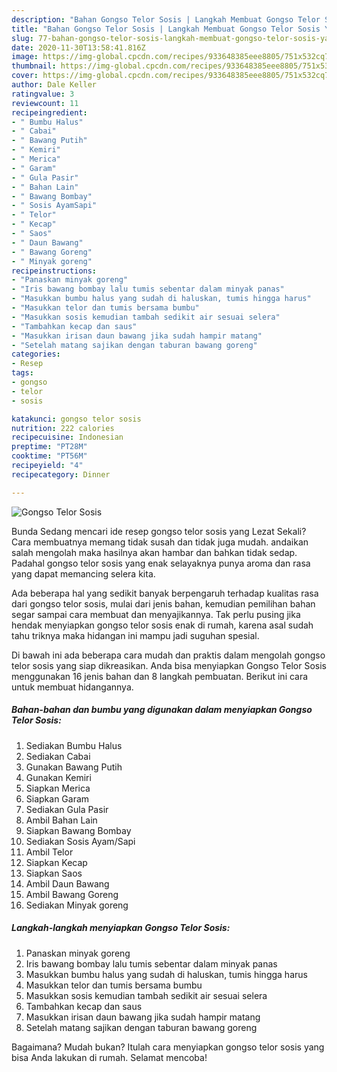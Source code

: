 ```yaml
---
description: "Bahan Gongso Telor Sosis | Langkah Membuat Gongso Telor Sosis Yang Menggugah Selera"
title: "Bahan Gongso Telor Sosis | Langkah Membuat Gongso Telor Sosis Yang Menggugah Selera"
slug: 77-bahan-gongso-telor-sosis-langkah-membuat-gongso-telor-sosis-yang-menggugah-selera
date: 2020-11-30T13:58:41.816Z
image: https://img-global.cpcdn.com/recipes/933648385eee8805/751x532cq70/gongso-telor-sosis-foto-resep-utama.jpg
thumbnail: https://img-global.cpcdn.com/recipes/933648385eee8805/751x532cq70/gongso-telor-sosis-foto-resep-utama.jpg
cover: https://img-global.cpcdn.com/recipes/933648385eee8805/751x532cq70/gongso-telor-sosis-foto-resep-utama.jpg
author: Dale Keller
ratingvalue: 3
reviewcount: 11
recipeingredient:
- " Bumbu Halus"
- " Cabai"
- " Bawang Putih"
- " Kemiri"
- " Merica"
- " Garam"
- " Gula Pasir"
- " Bahan Lain"
- " Bawang Bombay"
- " Sosis AyamSapi"
- " Telor"
- " Kecap"
- " Saos"
- " Daun Bawang"
- " Bawang Goreng"
- " Minyak goreng"
recipeinstructions:
- "Panaskan minyak goreng"
- "Iris bawang bombay lalu tumis sebentar dalam minyak panas"
- "Masukkan bumbu halus yang sudah di haluskan, tumis hingga harus"
- "Masukkan telor dan tumis bersama bumbu"
- "Masukkan sosis kemudian tambah sedikit air sesuai selera"
- "Tambahkan kecap dan saus"
- "Masukkan irisan daun bawang jika sudah hampir matang"
- "Setelah matang sajikan dengan taburan bawang goreng"
categories:
- Resep
tags:
- gongso
- telor
- sosis

katakunci: gongso telor sosis 
nutrition: 222 calories
recipecuisine: Indonesian
preptime: "PT28M"
cooktime: "PT56M"
recipeyield: "4"
recipecategory: Dinner

---
```



![Gongso Telor Sosis](https://img-global.cpcdn.com/recipes/933648385eee8805/751x532cq70/gongso-telor-sosis-foto-resep-utama.jpg)

Bunda Sedang mencari ide resep gongso telor sosis yang Lezat Sekali? Cara membuatnya memang tidak susah dan tidak juga mudah. andaikan salah mengolah maka hasilnya akan hambar dan bahkan tidak sedap. Padahal gongso telor sosis yang enak selayaknya punya aroma dan rasa yang dapat memancing selera kita.



Ada beberapa hal yang sedikit banyak berpengaruh terhadap kualitas rasa dari gongso telor sosis, mulai dari jenis bahan, kemudian pemilihan bahan segar sampai cara membuat dan menyajikannya. Tak perlu pusing jika hendak menyiapkan gongso telor sosis enak di rumah, karena asal sudah tahu triknya maka hidangan ini mampu jadi suguhan spesial.


Di bawah ini ada beberapa cara mudah dan praktis dalam mengolah gongso telor sosis yang siap dikreasikan. Anda bisa menyiapkan Gongso Telor Sosis menggunakan 16 jenis bahan dan 8 langkah pembuatan. Berikut ini cara untuk membuat hidangannya.

<!--inarticleads1-->

##### Bahan-bahan dan bumbu yang digunakan dalam menyiapkan Gongso Telor Sosis:

1. Sediakan  Bumbu Halus
1. Sediakan  Cabai
1. Gunakan  Bawang Putih
1. Gunakan  Kemiri
1. Siapkan  Merica
1. Siapkan  Garam
1. Sediakan  Gula Pasir
1. Ambil  Bahan Lain
1. Siapkan  Bawang Bombay
1. Sediakan  Sosis Ayam/Sapi
1. Ambil  Telor
1. Siapkan  Kecap
1. Siapkan  Saos
1. Ambil  Daun Bawang
1. Ambil  Bawang Goreng
1. Sediakan  Minyak goreng




<!--inarticleads2-->

##### Langkah-langkah menyiapkan Gongso Telor Sosis:

1. Panaskan minyak goreng
1. Iris bawang bombay lalu tumis sebentar dalam minyak panas
1. Masukkan bumbu halus yang sudah di haluskan, tumis hingga harus
1. Masukkan telor dan tumis bersama bumbu
1. Masukkan sosis kemudian tambah sedikit air sesuai selera
1. Tambahkan kecap dan saus
1. Masukkan irisan daun bawang jika sudah hampir matang
1. Setelah matang sajikan dengan taburan bawang goreng




Bagaimana? Mudah bukan? Itulah cara menyiapkan gongso telor sosis yang bisa Anda lakukan di rumah. Selamat mencoba!
